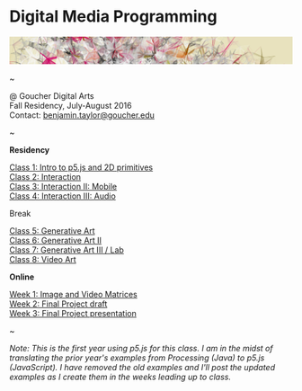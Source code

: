 # Digital Media Programming

![image](images/reas2.jpg)

~

@ Goucher Digital Arts
<br>Fall Residency, July-August 2016
<br>Contact: [benjamin.taylor@goucher.edu](mailto:benjamin.taylor@goucher.edu)

~

**Residency**

[Class 1: Intro to p5.js and 2D primitives](/class1)
<br>[Class 2: Interaction](/class2)
<br>[Class 3: Interaction II: Mobile](/class3)
<br>[Class 4: Interaction III: Audio](/class4)

Break

[Class 5: Generative Art](/class5)
<br>[Class 6: Generative Art II](/class6)
<br>[Class 7: Generative Art III / Lab](/class7)
<br>[Class 8: Video Art](/class8)

**Online**

[Week 1: Image and Video Matrices](/week1)
<br>[Week 2: Final Project draft](/week2)
<br>[Week 3: Final Project presentation](/week3)

~

*Note: This is the first year using p5.js for this class. I am in the midst of translating the prior year's examples from Processing (Java) to p5.js (JavaScript). I have removed the old examples and I'll post the updated examples as I create them in the weeks leading up to class.*
